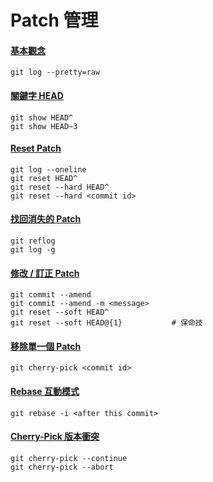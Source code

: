 # Patch 管理

#### [基本觀念](basic.md)

    git log --pretty=raw

#### [關鍵字 HEAD](head.md)

    git show HEAD^
    git show HEAD~3

#### [Reset Patch](reset.md)

    git log --oneline
    git reset HEAD^
    git reset --hard HEAD^
    git reset --hard <commit id>

#### [找回消失的 Patch](reflog.md)

    git reflog
    git log -g

#### [修改 / 訂正 Patch](amend.md)

    git commit --amend
    git commit --amend -m <message>
    git reset --soft HEAD^
    git reset --soft HEAD@{1}           # 保命技

#### [移除單一個 Patch](remove_a_patch.md)

    git cherry-pick <commit id>

#### [Rebase 互動模式](patch_management/rebase_interactive.md)

    git rebase -i <after this commit>

#### [Cherry-Pick 版本衝突](cherry_pick_conflict.md)

    git cherry-pick --continue
    git cherry-pick --abort
